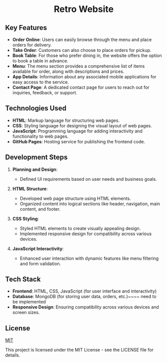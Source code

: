 
<div align="center">
<h1>Retro Website</h1>
</div/
<br>

## Key Features

- **Order Online**: Users can easily browse through the menu and place orders for delivery.
- **Take Order**: Customers can also choose to place orders for pickup.
- **Book Table**: For those who prefer dining in, the website offers the option to book a table in advance.
- **Menu**: The menu section provides a comprehensive list of items available for order, along with descriptions and prices.
- **App Details**: Information about any associated mobile applications for easy access to the service.
- **Contact Page**: A dedicated contact page for users to reach out for inquiries, feedback, or support.

## Technologies Used
- **HTML**: Markup language for structuring web pages.
- **CSS**: Styling language for designing the visual layout of web pages.
- **JavaScript**: Programming language for adding interactivity and functionality to web pages.
- **GitHub Pages**: Hosting service for publishing the frontend code.

## Development Steps
1. **Planning and Design**:
   - Defined UI requirements based on user needs and business goals.

2. **HTML Structure**:
   - Developed web page structure using HTML elements.
   - Organized content into logical sections like header, navigation, main content, and footer.

3. **CSS Styling**:
   - Styled HTML elements to create visually appealing design.
   - Implemented responsive design for compatibility across various devices.

4. **JavaScript Interactivity**:
   - Enhanced user interaction with dynamic features like menu filtering and form validation.


## Tech Stack

- **Frontend**: HTML, CSS, JavaScript (for user interface and interactivity)
- **Database**: MongoDB (for storing user data, orders, etc.)~~~~ need to be implemented
- **Responsive Design**: Ensuring compatibility across various devices and screen sizes.

## License

[MIT](https://choosealicense.com/licenses/mit/)

This project is licensed under the MIT License - see the LICENSE file for details.